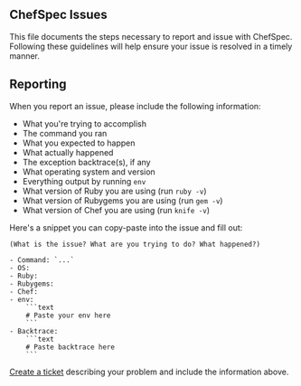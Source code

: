 ChefSpec Issues
---------------
This file documents the steps necessary to report and issue with ChefSpec. Following these guidelines will help ensure your issue is resolved in a timely manner.

Reporting
---------
When you report an issue, please include the following information:

- What you're trying to accomplish
- The command you ran
- What you expected to happen
- What actually happened
- The exception backtrace(s), if any
- What operating system and version
- Everything output by running `env`
- What version of Ruby you are using (run `ruby -v`)
- What version of Rubygems you are using (run `gem -v`)
- What version of Chef you are using (run `knife -v`)

Here's a snippet you can copy-paste into the issue and fill out:

```text
(What is the issue? What are you trying to do? What happened?)

- Command: `...`
- OS:
- Ruby:
- Rubygems:
- Chef:
- env:
    ```text
    # Paste your env here
    ```
- Backtrace:
    ```text
    # Paste backtrace here
    ```
```

[Create a ticket](https://github.com/acrmp/chefspec/issues/new) describing your problem and include the information above.
